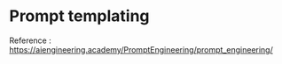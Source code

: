 # Prompt templating

Reference : https://aiengineering.academy/PromptEngineering/prompt_engineering/


